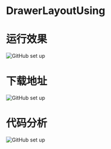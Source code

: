 # DrawerLayoutUsing
# 运行效果
![GitHub set up](https://dn-epoint.qbox.me/DrawerLayoutUsing.gif)
# 下载地址
![GitHub set up](https://dn-epoint.qbox.me/DrawerLayoutUsing_ewm.png)
# 代码分析
![GitHub set up](https://dn-epoint.qbox.me/DrawLayout%E7%AE%80%E5%8D%95%E4%BD%BF%E7%94%A8.png)
